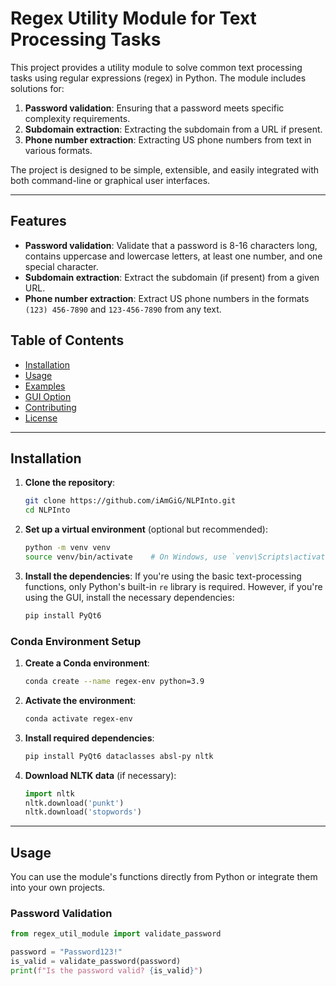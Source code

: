 # Regex Utility Module for Text Processing Tasks

This project provides a utility module to solve common text processing tasks using regular expressions (regex) in Python. The module includes solutions for:

1. **Password validation**: Ensuring that a password meets specific complexity requirements.
2. **Subdomain extraction**: Extracting the subdomain from a URL if present.
3. **Phone number extraction**: Extracting US phone numbers from text in various formats.

The project is designed to be simple, extensible, and easily integrated with both command-line or graphical user interfaces.

---

## Features

- **Password validation**: Validate that a password is 8-16 characters long, contains uppercase and lowercase letters, at least one number, and one special character.
- **Subdomain extraction**: Extract the subdomain (if present) from a given URL.
- **Phone number extraction**: Extract US phone numbers in the formats `(123) 456-7890` and `123-456-7890` from any text.

## Table of Contents

- [Installation](#installation)
- [Usage](#usage)
- [Examples](#examples)
- [GUI Option](#gui-option)
- [Contributing](#contributing)
- [License](#license)

---

## Installation

1. **Clone the repository**:

    ```bash
    git clone https://github.com/iAmGiG/NLPInto.git
    cd NLPInto
    ```

2. **Set up a virtual environment** (optional but recommended):

    ```bash
    python -m venv venv
    source venv/bin/activate    # On Windows, use `venv\Scripts\activate`
    ```

3. **Install the dependencies**:
    If you're using the basic text-processing functions, only Python's built-in `re` library is required. However, if you're using the GUI, install the necessary dependencies:

    ```bash
    pip install PyQt6
    ```

### Conda Environment Setup

1. **Create a Conda environment**:

    ```bash
    conda create --name regex-env python=3.9
    ```

2. **Activate the environment**:

    ```bash
    conda activate regex-env
    ```

3. **Install required dependencies**:

    ```bash
    pip install PyQt6 dataclasses absl-py nltk
    ```

4. **Download NLTK data** (if necessary):

    ```python
    import nltk
    nltk.download('punkt')
    nltk.download('stopwords')
    ```

---

## Usage

You can use the module's functions directly from Python or integrate them into your own projects.

### Password Validation

```python
from regex_util_module import validate_password

password = "Password123!"
is_valid = validate_password(password)
print(f"Is the password valid? {is_valid}")
```
